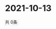 # 2021-10-13
  共 0条

  <!-- BEGIN -->
  <!-- 最后更新时间Wed Oct 13 2021 20:04:10 GMT+0000 (Coordinated Universal Time) -->
  
  <!-- END -->
  
  